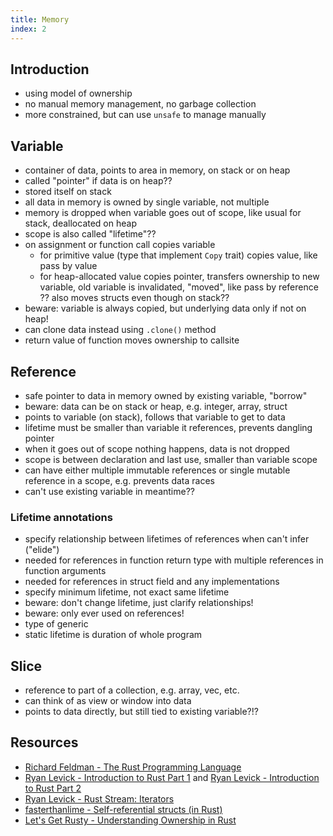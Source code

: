 ```yaml
---
title: Memory
index: 2
---
```


## Introduction

- using model of ownership
- no manual memory management, no garbage collection
- more constrained, but can use `unsafe` to manage manually

## Variable

- container of data, points to area in memory, on stack or on heap
- called "pointer" if data is on heap??
- stored itself on stack
- all data in memory is owned by single variable, not multiple
- memory is dropped when variable goes out of scope, like usual for stack, deallocated on heap
- scope is also called "lifetime"??
- on assignment or function call copies variable
  - for primitive value (type that implement `Copy` trait) copies value, like pass by value
  - for heap-allocated value copies pointer, transfers ownership to new variable, old variable is invalidated, "moved", like pass by reference
  ?? also moves structs even though on stack??
- beware: variable is always copied, but underlying data only if not on heap!
- can clone data instead using `.clone()` method
- return value of function moves ownership to callsite

## Reference

- safe pointer to data in memory owned by existing variable, "borrow"
- beware: data can be on stack or heap, e.g. integer, array, struct
- points to variable (on stack), follows that variable to get to data
- lifetime must be smaller than variable it references, prevents dangling pointer
- when it goes out of scope nothing happens, data is not dropped
- scope is between declaration and last use, smaller than variable scope
- can have either multiple immutable references or single mutable reference in a scope, e.g. prevents data races
- can't use existing variable in meantime??

### Lifetime annotations

- specify relationship between lifetimes of references when can't infer ("elide")
- needed for references in function return type with multiple references in function arguments
- needed for references in struct field and any implementations
- specify minimum lifetime, not exact same lifetime
- beware: don't change lifetime, just clarify relationships!
- beware: only ever used on references!
- type of generic
- static lifetime is duration of whole program

## Slice

- reference to part of a collection, e.g. array, vec, etc.
- can think of as view or window into data
- points to data directly, but still tied to existing variable?!?

## Resources

- [Richard Feldman - The Rust Programming Language](https://frontendmasters.com/courses/rust/)
- [Ryan Levick - Introduction to Rust Part 1](https://youtube.com/watch?v=WnWGO-tLtLA) and [Ryan Levick - Introduction to Rust Part 2](https://youtube.com/watch?v=lLWchWTUFOQ)
- [Ryan Levick - Rust Stream: Iterators](https://youtube.com/watch?v=7I11degAElQ)
- [fasterthanlime - Self-referential structs (in Rust)](https://youtube.com/watch?v=xNrglKGi-7o)
- [Let's Get Rusty - Understanding Ownership in Rust](https://youtube.com/watch?v=VFIOSWy93H0&list=PLai5B987bZ9CoVR-QEIN9foz4QCJ0H2Y8&index=4)